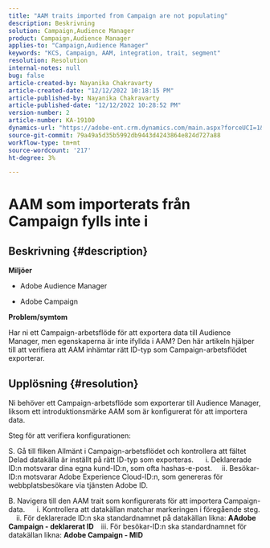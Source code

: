 ```yaml
---
title: "AAM traits imported from Campaign are not populating"
description: Beskrivning
solution: Campaign,Audience Manager
product: Campaign,Audience Manager
applies-to: "Campaign,Audience Manager"
keywords: "KCS, Campaign, AAM, integration, trait, segment"
resolution: Resolution
internal-notes: null
bug: false
article-created-by: Nayanika Chakravarty
article-created-date: "12/12/2022 10:18:15 PM"
article-published-by: Nayanika Chakravarty
article-published-date: "12/12/2022 10:28:52 PM"
version-number: 2
article-number: KA-19100
dynamics-url: "https://adobe-ent.crm.dynamics.com/main.aspx?forceUCI=1&pagetype=entityrecord&etn=knowledgearticle&id=c873c2d9-6a7a-ed11-81ac-6045bd006b25"
source-git-commit: 79a49a5d35b5992db9443d4243864e824d727a88
workflow-type: tm+mt
source-wordcount: '217'
ht-degree: 3%

---
```


# AAM som importerats från Campaign fylls inte i

## Beskrivning {#description}


<b>Miljöer</b>

- Adobe Audience Manager

- Adobe Campaign

<b>Problem/symtom</b>

Har ni ett Campaign-arbetsflöde för att exportera data till Audience Manager, men egenskaperna är inte ifyllda i AAM? Den här artikeln hjälper till att verifiera att AAM inhämtar rätt ID-typ som Campaign-arbetsflödet exporterar.


## Upplösning {#resolution}


Ni behöver ett Campaign-arbetsflöde som exporterar till Audience Manager, liksom ett introduktionsmärke AAM som är konfigurerat för att importera data. 

Steg för att verifiera konfigurationen:

S. Gå till fliken Allmänt i Campaign-arbetsflödet och kontrollera att fältet Delad datakälla är inställt på rätt ID-typ som exporteras.
     i. Deklarerade ID:n motsvarar dina egna kund-ID:n, som ofta hashas-e-post.
    ii. Besökar-ID:n motsvarar Adobe Experience Cloud-ID:n, som genereras för webbplatsbesökare via tjänsten Adobe ID.

B. Navigera till den AAM trait som konfigurerats för att importera Campaign-data.
     i. Kontrollera att datakällan matchar markeringen i föregående steg.
    ii. För deklarerade ID:n ska standardnamnet på datakällan likna: <b>A</b><b>Adobe Campaign - deklarerat ID
 </b>  iii. För besökar-ID:n ska standardnamnet för datakällan likna: <b>Adobe Campaign - MID</b>






